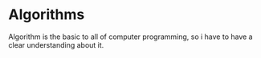 # Algorithms
Algorithm is the basic to all of computer programming, so i have to have a clear understanding about it.
